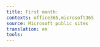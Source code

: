 ```yaml
---
title: First month:
contexts: office365,microsoft365
source: Microsoft public sites
translation: en
tools: 
---
```


